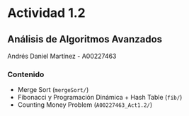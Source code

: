 # Actividad 1.2 
## Análisis de Algoritmos Avanzados 

Andrés Daniel Martínez - A00227463

### Contenido 
- Merge Sort (`mergeSort/`)
- Fibonacci y Programación Dinámica + Hash Table (`fib/`)
- Counting Money Problem (`A00227463_Act1.2/`)
